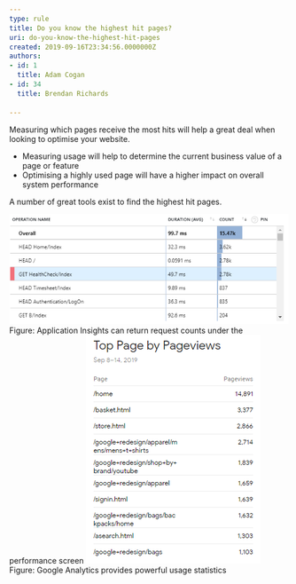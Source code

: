 ```yaml
---
type: rule
title: Do you know the highest hit pages?
uri: do-you-know-the-highest-hit-pages
created: 2019-09-16T23:34:56.0000000Z
authors:
- id: 1
  title: Adam Cogan
- id: 34
  title: Brendan Richards

---
```


Measuring which pages receive the most hits will help a great deal when looking to optimise your website.

- Measuring usage will help to determine the current business value of a page or feature
- Optimising a highly used page will have a higher impact on overall system performance

A number of great tools exist to find the highest hit pages.
 
![](App-Insights-return-request.png)​Figure: Application Insights can return request counts under the performance screen
![](GoogleAnalytics-Stats.png)​ ​Figure: Google Analytics provides powerful usage statistics
